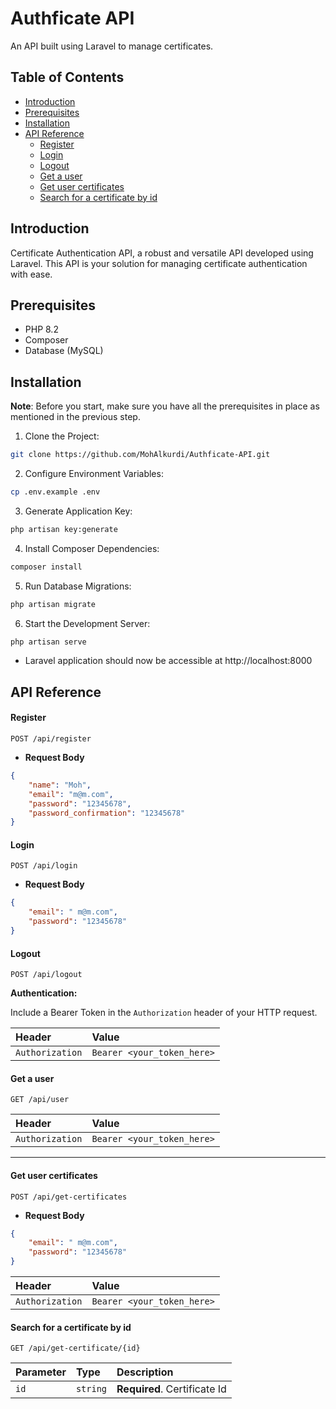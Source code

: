 # Authficate API

An API built using Laravel to manage certificates.

## Table of Contents

-   [Introduction](#introduction)
-   [Prerequisites](#prerequisites)
-   [Installation](#installation)
-   [API Reference](#api-reference)
    -   [Register](#register)
    -   [Login](#login)
    -   [Logout](#logout)
    -   [Get a user](#get-a-user)
    -   [Get user certificates](#get-user-certificates)
    -   [Search for a certificate by id](#search-for-a-certificate-by-id)

## Introduction

Certificate Authentication API, a robust and versatile API developed using Laravel. This API is your solution for managing certificate authentication with ease.

## Prerequisites

-   PHP 8.2
-   Composer
-   Database (MySQL)

## Installation

**Note**: Before you start, make sure you have all the prerequisites in place as mentioned in the previous step.

1. Clone the Project:

```bash
git clone https://github.com/MohAlkurdi/Authficate-API.git
```

2. Configure Environment Variables:

```bash
cp .env.example .env
```

3. Generate Application Key:

```bash
php artisan key:generate
```

4. Install Composer Dependencies:

```bash
composer install
```

5. Run Database Migrations:

```bash
php artisan migrate
```

6. Start the Development Server:

```bash
php artisan serve
```

-   Laravel application should now be accessible at http://localhost:8000

## API Reference

#### Register

```http
POST /api/register
```

-   **Request Body**

```json
{
    "name": "Moh",
    "email": "m@m.com",
    "password": "12345678",
    "password_confirmation": "12345678"
}
```

#### Login

```http
POST /api/login
```

-   **Request Body**

```json
{
    "email": " m@m.com",
    "password": "12345678"
}
```

#### Logout

```http
POST /api/logout
```

**Authentication:**

Include a Bearer Token in the `Authorization` header of your HTTP request.

| Header          | Value                      |
| :-------------- | :------------------------- |
| `Authorization` | `Bearer <your_token_here>` |

#### Get a user

```http
GET /api/user
```

| Header          | Value                      |
| :-------------- | :------------------------- |
| `Authorization` | `Bearer <your_token_here>` |

---

#### Get user certificates

```http
POST /api/get-certificates
```

-   **Request Body**

```json
{
    "email": " m@m.com",
    "password": "12345678"
}
```

| Header          | Value                      |
| :-------------- | :------------------------- |
| `Authorization` | `Bearer <your_token_here>` |

#### Search for a certificate by id

```http
GET /api/get-certificate/{id}
```

| Parameter | Type     | Description                  |
| :-------- | :------- | :--------------------------- |
| `id`      | `string` | **Required**. Certificate Id |
